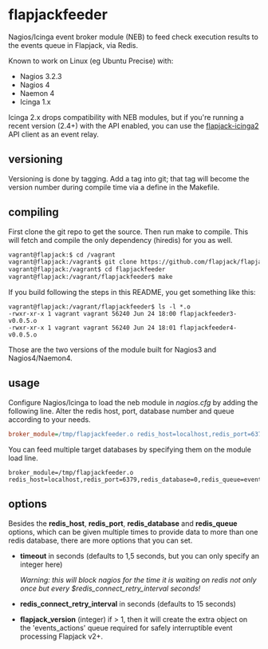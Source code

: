 flapjackfeeder
==============

Nagios/Icinga event broker module (NEB) to feed check execution results to the events queue in Flapjack, via Redis.

Known to work on Linux (eg Ubuntu Precise) with:
- Nagios 3.2.3
- Nagios 4
- Naemon 4
- Icinga 1.x

Icinga 2.x drops compatibility with NEB modules, but if you're running a recent version (2.4+) with the API enabled, you can use the [flapjack-icinga2](https://github.com/sol1/flapjack-icinga2) API client as an event relay.

## versioning

Versioning is done by tagging.
Add a tag into git; that tag will become the version number during compile time via a define in the Makefile.

## compiling

First clone the git repo to get the source.
Then run make to compile.
This will fetch and compile the only dependency (hiredis) for you as well.

``` bash
vagrant@flapjack:$ cd /vagrant
vagrant@flapjack:/vagrant$ git clone https://github.com/flapjack/flapjackfeeder.git
vagrant@flapjack:/vagrant$ cd flapjackfeeder
vagrant@flapjack:/vagrant/flapjackfeeder$ make
```

If you build following the steps in this README, you get something like this:
```
vagrant@flapjack:/vagrant/flapjackfeeder$ ls -l *.o
-rwxr-xr-x 1 vagrant vagrant 56240 Jun 24 18:00 flapjackfeeder3-v0.0.5.o
-rwxr-xr-x 1 vagrant vagrant 56240 Jun 24 18:01 flapjackfeeder4-v0.0.5.o
```
Those are the two versions of the module built for Nagios3 and Nagios4/Naemon4.

## usage

Configure Nagios/Icinga to load the neb module in *nagios.cfg* by adding the following line.
Alter the redis host, port, database number and queue according to your needs.
``` cfg
broker_module=/tmp/flapjackfeeder.o redis_host=localhost,redis_port=6379,redis_database=0,redis_queue=events,timeout=5
```

You can feed multiple target databases by specifying them on the module load line.
```
broker_module=/tmp/flapjackfeeder.o redis_host=localhost,redis_port=6379,redis_database=0,redis_queue=events,redis_host=127.0.0.1,redis_port=6380,redis_database=1,redis_queue=flapjack_events
```

## options

Besides the **redis_host**, **redis_port**, **redis_database** and **redis_queue** options, which can be given multiple times to provide data to more than one redis database, there are more options that you can set.

- **timeout** in seconds (defaults to 1,5 seconds, but you can only specify an integer here)

  *Warning: this will block nagios for the time it is waiting on redis not only once but every $redis_connect_retry_interval seconds!*

- **redis_connect_retry_interval** in seconds (defaults to 15 seconds)

- **flapjack_version** (integer) if > 1, then it will create the extra object on the 'events_actions' queue required for safely interruptible event processing Flapjack v2+.

